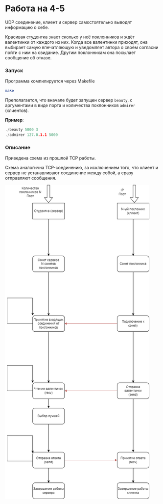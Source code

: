 # Работа на 4-5

UDP соединение, клиент и сервер самостоятельно выводят информацию о себе.

Красивая студентка знает сколько у неё поклонников и ждёт валентинки от каждого из них. Когда все валентинки приходят, она выбирает самую впечатляющую и уведомляет автора о своём согласии пойти с ним на свидание. Другим поклонникам она посылает сообщение об отказе.

### Запуск
Программа компилируется через Makefile
```bash
make
```

Преполагается, что вначале будет запущен сервер `beauty`, с аргументами в виде порта и количества поклонников `admirer` (клиентов).

**Пример**:
```c
./beauty 5000 3
./admirer 127.0.1.1 5000
```

### Описание
Приведена схема из прошлой TCP работы.

Схема аналогична TCP-соединению, за исключением того, что клиент и сервер не устанавливают соединение между собой, а сразу отправляют сообщения.

![Схема](./schema/4-5.png)
